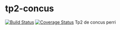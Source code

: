# tp2-concus
[![Build Status](https://travis-ci.com/jian01/tp2-concus.svg?token=tFcmLjoZ6PFesBqLEXNZ&branch=master)](https://travis-ci.com/jian01/tp2-concus)
[![Coverage Status](https://coveralls.io/repos/github/jian01/tp2-concus/badge.svg?t=zEr2Xo&service=github&branch=master)](https://coveralls.io/github/jian01/tp2-concus)
Tp2 de concus perri
